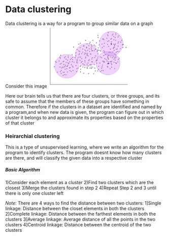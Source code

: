 # Data clustering

Data clustering is a way for a program to group similar data on a graph
Consider this image 
![cluster](/temp/cluster.png)

Here our brain tells us that there are four clusters, or three groups, and its safe to assume that the members of these groups have something in common. Therefore if the clusters in a dataset are identified and named by a program,and when new data is given, the program can figure out in which cluster it belongs to and approximate its properties based on the properties of that cluster


### Heirarchial clustering

This is a type of unsupervised learning, where we write an algorithm for the program to identify clusters. The program doesnt know how many clusters are there, and will classify the given data into a respective cluster

##### Basic Algorithm
1)Consider each element as a cluster
2)Find two clusters which are the closest
3)Merge the clusters found in step 2
4)Repeat Step 2 and 3 until there is only one cluster left

*Note*: There are 4 ways to find the distance between two clusters:
      1]Single linkage: Distance between the closet elements in both the clusters
      2]Complete linkage: Distance between the farthest elements in both the clusters
      3]Average linkage: Average distance of all the points in the two clusters
      4]Centroid linkage: Distance between the centroid of the two clusters


